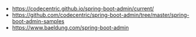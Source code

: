 - https://codecentric.github.io/spring-boot-admin/current/
- https://github.com/codecentric/spring-boot-admin/tree/master/spring-boot-admin-samples
- https://www.baeldung.com/spring-boot-admin